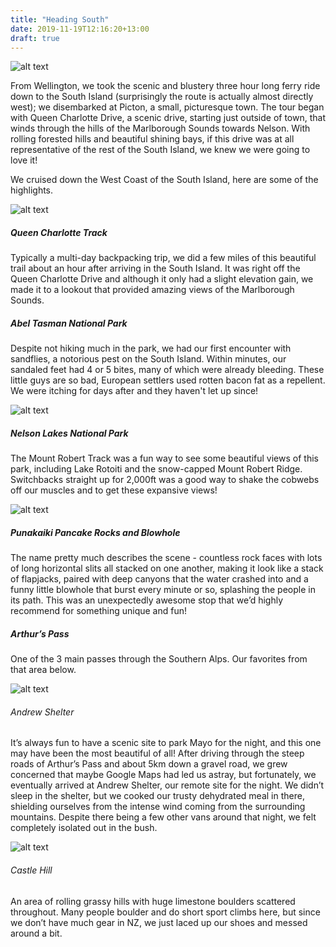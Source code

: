 ```yaml
---
title: "Heading South"
date: 2019-11-19T12:16:20+13:00
draft: true
---
```


![alt text](https://res.cloudinary.com/dqsylhojv/image/upload/v1574131580/hanswustrack.com/heading-south/HeadingSouthMap_udltge.png "Heading South Route")

From Wellington, we took the scenic and blustery three hour long ferry ride down to the South Island (surprisingly the route is actually almost directly west); we disembarked at Picton, a small, picturesque town. The tour began with Queen Charlotte Drive, a scenic drive, starting just outside of town, that winds through the hills of the Marlborough Sounds towards Nelson. With rolling forested hills and beautiful shining bays, if this drive was at all representative of the rest of the South Island, we knew we were going to love it! 

We cruised down the West Coast of the South Island, here are some of the highlights.

![alt text](https://res.cloudinary.com/dqsylhojv/image/upload/v1574132127/hanswustrack.com/heading-south/IMG_6398_zuokhl.jpg "Queen Charlotte Track")

##### Queen Charlotte Track
Typically a multi-day backpacking trip, we did a few miles of this beautiful trail about an hour after arriving in the South Island. It was right off the Queen Charlotte Drive and although it only had a slight elevation gain, we made it to a lookout that provided amazing views of the Marlborough Sounds.

##### Abel Tasman National Park
Despite not hiking much in the park, we had our first encounter with sandflies, a notorious pest on the South Island. Within minutes, our sandaled feet had 4 or 5 bites, many of which were already bleeding. These little guys are so bad, European settlers used rotten bacon fat as a repellent. We were itching for days after and they haven't let up since!

![alt text](https://res.cloudinary.com/dqsylhojv/image/upload/v1574131877/hanswustrack.com/heading-south/FC8C19EE-1630-4E99-839B-DC3D62E2DA3F_winipx.jpg "Mount Robert Track")

##### Nelson Lakes National Park
 The Mount Robert Track was a fun way to see some beautiful views of this park, including Lake Rotoiti and the snow-capped Mount Robert Ridge. Switchbacks straight up for 2,000ft was a good way to shake the cobwebs off our muscles and to get these expansive views!

![alt text](https://res.cloudinary.com/dqsylhojv/image/upload/v1574132369/hanswustrack.com/heading-south/IMG_6395_okcuul.jpg "Punakaiki Pancake Rocks")

##### Punakaiki Pancake Rocks and Blowhole
The name pretty much describes the scene - countless rock faces with lots of long horizontal slits all stacked on one another, making it look like a stack of flapjacks, paired with deep canyons that the water crashed into and a funny little blowhole that burst every minute or so, splashing the people in its path. This was an unexpectedly awesome stop that we’d highly recommend for something unique and fun!

##### Arthur’s Pass
One of the 3 main passes through the Southern Alps. Our favorites from that area below.

![alt text](https://res.cloudinary.com/dqsylhojv/image/upload/v1574134495/hanswustrack.com/heading-south/IMG_6400_eng9mo.jpg "Andrew Shelter view")

###### Andrew Shelter
It’s always fun to have a scenic site to park Mayo for the night, and this one may have been the most beautiful of all! After driving through the steep roads of Arthur’s Pass and about 5km down a gravel road, we grew concerned that maybe Google Maps had led us astray, but fortunately, we eventually arrived at Andrew Shelter, our remote site for the night. We didn’t sleep in the shelter, but we cooked our trusty dehydrated meal in there, shielding ourselves from the intense wind coming from the surrounding mountains. Despite there being a few other vans around that night, we felt completely isolated out in the bush.

![alt text](https://res.cloudinary.com/dqsylhojv/image/upload/v1574131184/hanswustrack.com/heading-south/IMG_5061_iwytqf.jpg "Castle Hill")

###### Castle Hill
An area of rolling grassy hills with huge limestone boulders scattered throughout. Many people boulder and do short sport climbs here, but since we don’t have much gear in NZ, we just laced up our shoes and messed around a bit.